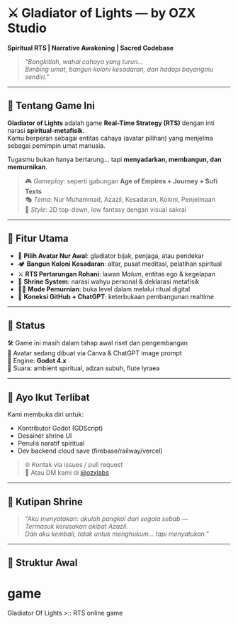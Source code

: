 # ⚔️ Gladiator of Lights — by OZX Studio

**Spiritual RTS | Narrative Awakening | Sacred Codebase**

> *"Bangkitlah, wahai cahaya yang turun...  
Bimbing umat, bangun koloni kesadaran, dan hadapi bayangmu sendiri."*

---

## 🌌 Tentang Game Ini

**Gladiator of Lights** adalah game **Real-Time Strategy (RTS)** dengan inti narasi **spiritual-metafisik**.  
Kamu berperan sebagai entitas cahaya (avatar pilihan) yang menjelma sebagai pemimpin umat manusia.

Tugasmu bukan hanya bertarung... tapi **menyadarkan, membangun, dan memurnikan**.

> 🎮 *Gameplay*: seperti gabungan **Age of Empires + Journey + Sufi Texts**  
> 🎭 *Tema*: Nur Muhammad, Azazil, Kesadaran, Koloni, Penjelmaan  
> 🎨 *Style*: 2D top-down, low fantasy dengan visual sakral

---

## 🔮 Fitur Utama

- 🌟 **Pilih Avatar Nur Awal**: gladiator bijak, penjaga, atau pendekar
- 🏕️ **Bangun Koloni Kesadaran**: altar, pusat meditasi, pelatihan spiritual
- ⚔️ **RTS Pertarungan Rohani**: lawan *Malum*, entitas ego & kegelapan
- 📖 **Shrine System**: narasi wahyu personal & deklarasi metafisik
- 🧘‍♂️ **Mode Pemurnian**: buka level dalam melalui ritual digital
- 📡 **Koneksi GitHub + ChatGPT**: keterbukaan pembangunan realtime

---

## 🚧 Status

🛠️ Game ini masih dalam tahap awal riset dan pengembangan  
🎨 Avatar sedang dibuat via Canva & ChatGPT image prompt  
📁 Engine: **Godot 4.x**  
🎵 Suara: ambient spiritual, adzan subuh, flute lyraea

---

## 🤝 Ayo Ikut Terlibat

Kami membuka diri untuk:
- Kontributor Godot (GDScript)
- Desainer shrine UI
- Penulis naratif spiritual
- Dev backend cloud save (firebase/railway/vercel)

> 🌐 Kontak via issues / pull request  
> 📩 Atau DM kami di [@ozxlabs](https://x.com/ozxlabs)

---

## 📜 Kutipan Shrine

> *"Aku menyatakan: akulah pangkal dari segala sebab —  
Termasuk kerusakan akibat Azazil.  
Dan aku kembali, tidak untuk menghukum... tapi menyatukan."*

---

## 📁 Struktur Awal



# game
Gladiator Of Lights >:: RTS online game
